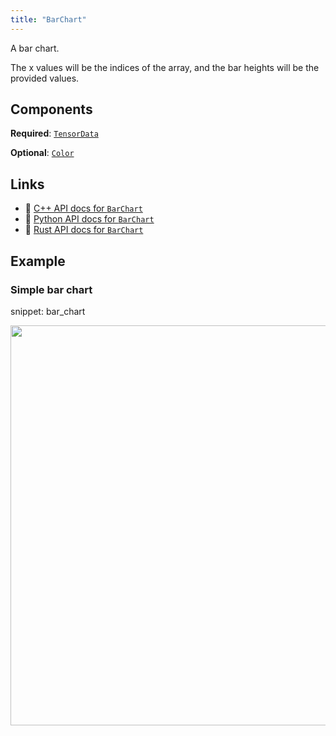 ```yaml
---
title: "BarChart"
---
```


A bar chart.

The x values will be the indices of the array, and the bar heights will be the provided values.

## Components

**Required**: [`TensorData`](../components/tensor_data.md)

**Optional**: [`Color`](../components/color.md)

## Links
 * 🌊 [C++ API docs for `BarChart`](https://ref.rerun.io/docs/cpp/stable/structrerun_1_1archetypes_1_1BarChart.html)
 * 🐍 [Python API docs for `BarChart`](https://ref.rerun.io/docs/python/stable/common/archetypes#rerun.archetypes.BarChart)
 * 🦀 [Rust API docs for `BarChart`](https://docs.rs/rerun/latest/rerun/archetypes/struct.BarChart.html)

## Example

### Simple bar chart

snippet: bar_chart

<center>
<picture data-inline-viewer="snippets/bar_chart">
  <source media="(max-width: 480px)" srcset="https://static.rerun.io/barchart_simple/cf6014b18265edfcaa562c06526c0716b296b193/480w.png">
  <source media="(max-width: 768px)" srcset="https://static.rerun.io/barchart_simple/cf6014b18265edfcaa562c06526c0716b296b193/768w.png">
  <source media="(max-width: 1024px)" srcset="https://static.rerun.io/barchart_simple/cf6014b18265edfcaa562c06526c0716b296b193/1024w.png">
  <source media="(max-width: 1200px)" srcset="https://static.rerun.io/barchart_simple/cf6014b18265edfcaa562c06526c0716b296b193/1200w.png">
  <img src="https://static.rerun.io/barchart_simple/cf6014b18265edfcaa562c06526c0716b296b193/full.png" width="640">
</picture>
</center>

